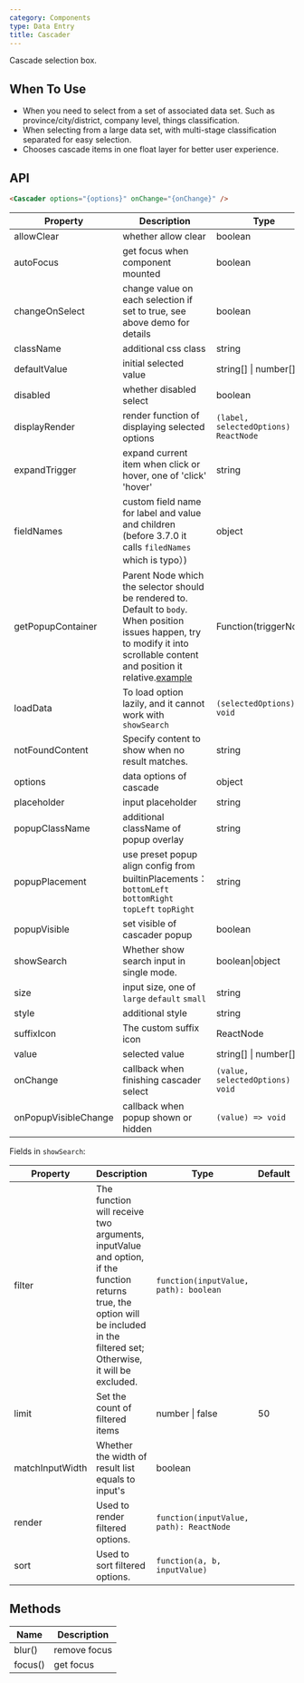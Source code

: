 ```yaml
---
category: Components
type: Data Entry
title: Cascader
---
```


Cascade selection box.

## When To Use

- When you need to select from a set of associated data set. Such as province/city/district, company level, things classification.
- When selecting from a large data set, with multi-stage classification separated for easy selection.
- Chooses cascade items in one float layer for better user experience.

## API

```html
<Cascader options="{options}" onChange="{onChange}" />
```

| Property | Description | Type | Default |
| --- | --- | --- | --- |
| allowClear | whether allow clear | boolean | true |
| autoFocus | get focus when component mounted | boolean | false |
| changeOnSelect | change value on each selection if set to true, see above demo for details | boolean | false |
| className | additional css class | string | - |
| defaultValue | initial selected value | string\[] \| number\[] | \[] |
| disabled | whether disabled select | boolean | false |
| displayRender | render function of displaying selected options | `(label, selectedOptions) => ReactNode` | `label => label.join(' / ')` |
| expandTrigger | expand current item when click or hover, one of 'click' 'hover' | string | 'click' |
| fieldNames | custom field name for label and value and children (before 3.7.0 it calls `filedNames` which is typo）) | object | `{ label: 'label', value: 'value', children: 'children' }` |
| getPopupContainer | Parent Node which the selector should be rendered to. Default to `body`. When position issues happen, try to modify it into scrollable content and position it relative.[example](https://codepen.io/afc163/pen/zEjNOy?editors=0010) | Function(triggerNode) | () => document.body |
| loadData | To load option lazily, and it cannot work with `showSearch` | `(selectedOptions) => void` | - |
| notFoundContent | Specify content to show when no result matches. | string | 'Not Found' |
| options | data options of cascade | object | - |
| placeholder | input placeholder | string | 'Please select' |
| popupClassName | additional className of popup overlay | string | - |
| popupPlacement | use preset popup align config from builtinPlacements：`bottomLeft` `bottomRight` `topLeft` `topRight` | string | `bottomLeft` |
| popupVisible | set visible of cascader popup | boolean | - |
| showSearch | Whether show search input in single mode. | boolean\|object | false |
| size | input size, one of `large` `default` `small` | string | `default` |
| style | additional style | string | - |
| suffixIcon | The custom suffix icon | ReactNode | - |
| value | selected value | string\[] \| number\[] | - |
| onChange | callback when finishing cascader select | `(value, selectedOptions) => void` | - |
| onPopupVisibleChange | callback when popup shown or hidden | `(value) => void` | - |

Fields in `showSearch`:

| Property | Description | Type | Default |
| --- | --- | --- | --- |
| filter | The function will receive two arguments, inputValue and option, if the function returns true, the option will be included in the filtered set; Otherwise, it will be excluded. | `function(inputValue, path): boolean` |  |
| limit | Set the count of filtered items | number \| false | 50 |
| matchInputWidth | Whether the width of result list equals to input's | boolean |  |
| render | Used to render filtered options. | `function(inputValue, path): ReactNode` |  |
| sort | Used to sort filtered options. | `function(a, b, inputValue)` |  |

## Methods

| Name    | Description  |
| ------- | ------------ |
| blur()  | remove focus |
| focus() | get focus    |

<style>
.ant-cascader-picker {
  width: 300px;
}
</style>
